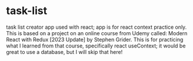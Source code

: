 # task-list
task list creator app used with react; app is for react context practice only. 
This is based on a project on an online course from Udemy called: Modern React with Redux [2023 Update] by Stephen Grider.
This is for practicing what I learned from that course, specifically react useContext; it would be great to use a database, but I will skip that here!
